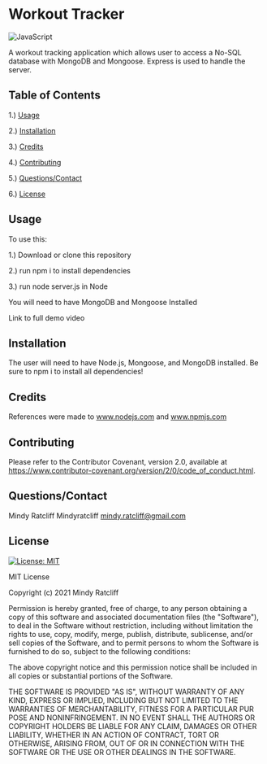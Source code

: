 # Workout Tracker



 ![JavaScript](https://img.shields.io/github/languages/top/Mindyratcliff/workouttracker)  

 
A workout tracking application which allows user to access a No-SQL database with MongoDB and Mongoose. Express is used to handle the server. 


## Table of Contents
1.) [Usage](#usage)

2.) [Installation](#installation)

3.) [Credits](#credits)

4.) [Contributing](#contributing)

5.) [Questions/Contact](#questions/contact)

6.) [License](#license)

## Usage


To use this:

1.) Download or clone this repository

2.) run npm i to install dependencies

3.) run node server.js in Node

You will need to have MongoDB and Mongoose Installed



Link to full demo video






## Installation 
The user will need to have Node.js, Mongoose, and MongoDB installed. 
Be sure to npm i to install all dependencies! 

## Credits
References were made to www.nodejs.com and www.npmjs.com

## Contributing 
Please refer to the Contributor Covenant, version 2.0, available at https://www.contributor-covenant.org/version/2/0/code_of_conduct.html.


## Questions/Contact 
Mindy Ratcliff
Mindyratcliff
mindy.ratcliff@gmail.com

## License
[![License: MIT](https://img.shields.io/badge/License-MIT-yellow.svg)](https://opensource.org/licenses/MIT) 

MIT License

Copyright (c) 2021 Mindy Ratcliff

Permission is hereby granted, free of charge, to any person obtaining a copy
of this software and associated documentation files (the "Software"), to deal
in the Software without restriction, including without limitation the rights
to use, copy, modify, merge, publish, distribute, sublicense, and/or sell
copies of the Software, and to permit persons to whom the Software is
furnished to do so, subject to the following conditions:

The above copyright notice and this permission notice shall be included in all
copies or substantial portions of the Software.

THE SOFTWARE IS PROVIDED "AS IS", WITHOUT WARRANTY OF ANY KIND, EXPRESS OR
IMPLIED, INCLUDING BUT NOT LIMITED TO THE WARRANTIES OF MERCHANTABILITY,
FITNESS FOR A PARTICULAR PUR
POSE AND NONINFRINGEMENT. IN NO EVENT SHALL THE
AUTHORS OR COPYRIGHT HOLDERS BE LIABLE FOR ANY CLAIM, DAMAGES OR OTHER
LIABILITY, WHETHER IN AN ACTION OF CONTRACT, TORT OR OTHERWISE, ARISING FROM,
OUT OF OR IN CONNECTION WITH THE SOFTWARE OR THE USE OR OTHER DEALINGS IN THE
SOFTWARE.
